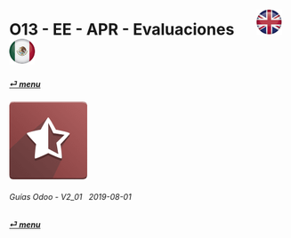 # O13 - EE - APR - Evaluaciones &nbsp;&nbsp;&nbsp;&nbsp; [![en-uk](/doc/img/en-uk_flag_button_small.png)](/en-uk/o13/ee/apr/en-uk-o13-ee-apr-appraisal-guides.md) [ ![es-mx](/doc/img/es-mx_flag_button_small.png)](/es-mx/o13/ee/apr/es-mx-o13-ee-apr-appraisal-guides.md)
#### [_&#x23CE; menu_](/es-mx/o13/ee/es-mx-o13-ee-guides-menu.md)  
### ![apr](/doc/img/hr_appraisal.png)
	
###### Guías Odoo - V2_01 &nbsp; 2019-08-01  
**[_&#x23CE; menu_](/es-mx/o13/ee/es-mx-o13-ee-guides-menu.md)**  

